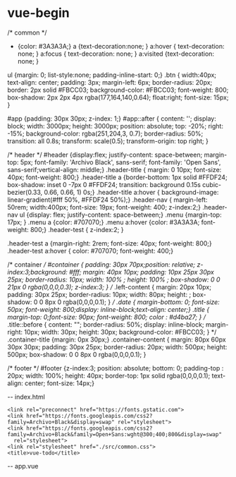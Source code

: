 # vue-begin


/* common */
* {color: #3A3A3A;}
a {text-decoration:none; }
a:hover { text-decoration: none; }
a:focus { text-decoration: none; }
a:visited {text-decoration: none; }

ul {margin: 0; list-style:none; padding-inline-start: 0;}
.btn {
  width:40px;
  text-align: center;
  padding: 3px;
  margin-left: 6px;
  border-radius: 20px;
  border: 2px solid #FBCC03;
  background-color: #FBCC03;
  font-weight: 800;
  box-shadow: 2px 2px 4px rgba(177,164,140,0.64);
  float:right;
  font-size: 15px;
}


#app {padding: 30px 30px; z-index: 1;}
#app::after {
    content: '';
    display: block;
    width: 3000px;
    height: 3000px;
    position: absolute;
    top: -20%;
    right: -15%;
    background-color: rgba(251,204,3, 0.7);
    border-radius: 50%;
    transition: all 0.8s;
    transform: scale(0.5);
    transform-origin: top right; 
}

/* header */
#header {display:flex; justify-content: space-between; margin-top: 5px; font-family: 'Archivo Black', sans-serif; font-family: 'Open Sans', sans-serif;vertical-align: middle;}
.header-title { margin: 0 10px; font-size: 40px; font-weight: 800;}
.header-title a {border-bottom: 1px solid  #FFDF24; box-shadow: inset 0 -7px 0 #FFDF24; transition: background 0.15s cubic-bezier(0.33, 0.66, 0.66, 1) 0s;}
.header-title a:hover { background-image: linear-gradient(#fff 50%, #FFDF24 50%);}
.header-nav { margin-left: 50rem; width:400px; font-size: 19px; font-weight: 400; z-index:2;}
.header-nav ul {display: flex; justify-content: space-between;}
.menu {margin-top: 17px; }
.menu a {color: #707070;}
.menu a:hover {color: #3A3A3A; font-weight: 800;}
.header-test { z-index:2; }

.header-test a {margin-right: 2rem; font-size: 40px; font-weight: 800;}
.header-test a:hover { color: #707070; font-weight: 400;}


/* container */
#container { padding: 30px 70px;position: relative; z-index:3;background: #fff; margin: 40px 10px; padding: 10px 25px 30px 25px; border-radius: 10px; width: 100% ; height: 100% ; box-shadow: 0 0 21px 0 rgba(0,0,0,0.3); z-index:3; }
/* .left-content { margin: 20px 10px; padding: 30px 25px; border-radius: 10px; width: 80px; height: ; box-shadow: 0 0 8px 0 rgba(0,0,0,0.1);  } */
.date { margin-bottom: 0; font-size: 50px; font-weight: 800;display: inline-block;text-align: center;}
.title { margin-top: 0;font-size: 90px; font-weight: 800; color : #d4ba27; }
/* .title::before {
    content: "";
    border-radius: 50%;
    display: inline-block;
    margin-right: 10px;
    width: 30px;
    height: 30px;
    background-color: #FBCC03;
} */
.container-title {margin: 0px 30px;}
.container-content { margin: 80px 60px 30px 30px; padding: 30px 25px; border-radius: 20px; width: 500px; height: 500px; box-shadow: 0 0 8px 0 rgba(0,0,0,0.1);  }


/* footer */
#footer {z-index:3; position: absolute; bottom: 0; padding-top : 20px; width: 100%; height: 40px; border-top: 1px solid rgba(0,0,0,0.1);  text-align: center; font-size: 14px;}

-- index.html
<!DOCTYPE html>
<html lang="en">
  <head>
    <meta charset="utf-8">
    <meta name="viewport" content="width=device-width, initial-scale=1.0">
    
    <link rel="preconnect" href="https://fonts.gstatic.com">
    <link href="https://fonts.googleapis.com/css2?family=Archivo+Black&display=swap" rel="stylesheet">
    <link href="https://fonts.googleapis.com/css2?family=Archivo+Black&family=Open+Sans:wght@300;400;800&display=swap"
      rel="stylesheet">
    <link rel="stylesheet" href="./src/common.css">
    <title>vue-todo</title>
  </head>
  <body>
    <div id="app">
    </div>
    <script src="/dist/build.js"></script>
  </body>
</html>

-- app.vue
<template>
    <div id="app">
      <div id="header">
          <h1 class="header-title">
            <a href="">Begin</a>
          </h1>
          <div class="header-nav">
                <ul>
                  <li class="menu"><a href="#">summary</a></li>
                  <li class="menu"><a href="#">code</a></li>
                  <li class="menu"><a href="#">sample</a></li>
                  <li class="menu"><a href="#">sample</a></li>
                </ul>
          </div>
          <div class="header-test">
              <a href=""><span>+</span></a>
          </div>
      </div>

      <div id="container" style="display:inline-block">
          <div class="container-title" style="display:inline-block; line-height: 50px; margin-top: 40px;" >
              <p class="date"> Thursday, 10th </p><span class="btn">Dec</span>
              <h2 class="title" >TODAY <span>is</span></h2>
              <p>라라라라라랄ㄹ라ㄹ</p>
          </div>
          

          <div class="container-content" style="float:right">
            가운데
            <TodoHeader></TodoHeader>
            <TodoInput></TodoInput>
            <TodoList></TodoList>
            <TodoFooter></TodoFooter>
          </div>
      </div>

      <div id="footer">footer</div>
    </div>
</template>

<script>
// # 특정 컴포넌트에서 다른 위치에 있는 컴포넌트의 내용을 불러올 때(ES6 import 구문)
// import 불러온 파일의 내용이 담길 객체 from '불러올 파일 위치';

import TodoHeader from './components/TodoHeader.vue'
import TodoInput from './components/TodoInput.vue'
import TodoList from './components/TodoList.vue'
import TodoFooter from './components/TodoFooter.vue'

// import '.'

export default {
  components: {
    // 컴포넌트 태그명 : 컴포넌트 내용 (import 객체)
    'TodoHeader' : TodoHeader,
    'TodoInput' : TodoInput,
    'TodoList' : TodoList,
    'TodoFooter' : TodoFooter
  }

}
</script>

<style>

</style>
